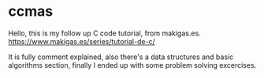 # ccmas
Hello, this is my follow up C code tutorial, from makigas.es.
https://www.makigas.es/series/tutorial-de-c/

It is fully comment explained, also there's a data structures and basic algorithms section, finally I ended up with some problem solving excercises.
